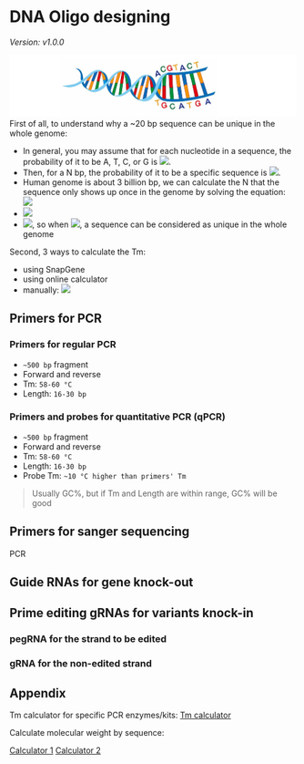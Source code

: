 # DNA Oligo designing
*Version: v1.0.0*

![](fig/oligo-3.png)
First of all, to understand why a ~20 bp sequence can be unique in the whole genome:  

- In general, you may assume that for each nucleotide in a sequence, the probability of it to be A, T, C, or G is <img src="https://render.githubusercontent.com/render/math?math=\frac{1}{4}">.
- Then, for a N bp, the probability of it to be a specific sequence is <img src="https://render.githubusercontent.com/render/math?math=\frac{1}{4} ^{N}">.
- Human genome is about 3 billion bp, we can calculate the N that the sequence only shows up once in the genome by solving the equation: <img src="https://render.githubusercontent.com/render/math?math=f(N)=3\times 10^{9} \times \frac{1}{4} ^{N}">
- <img src="https://render.githubusercontent.com/render/math?math=f(N)\leq 1">
- <img src="https://render.githubusercontent.com/render/math?math=N\geq 15.74">, so when <img src="https://render.githubusercontent.com/render/math?math=N \geq 16">, a sequence can be considered as unique in the whole genome

Second, 3 ways to calculate the Tm:  
- using SnapGene
- using online calculator
- manually: <img src="https://render.githubusercontent.com/render/math?math=Tm=2\times (A %2B T) %2B 4\times (G %2B C)">

## Primers for PCR

### Primers for regular PCR
- ```~500 bp``` fragment
- Forward and reverse
- Tm: ```58-60 °C```
- Length: ```16-30 bp```


### Primers and probes for quantitative PCR (qPCR)
- ```~500 bp``` fragment
- Forward and reverse
- Tm: ```58-60 °C```
- Length: ```16-30 bp```
- Probe Tm: ```~10 °C higher than primers' Tm```

> Usually GC%, but if Tm and Length are within range, GC% will be good

## Primers for sanger sequencing
PCR


## Guide RNAs for gene knock-out



## Prime editing gRNAs for variants knock-in

### pegRNA for the strand to be edited

### gRNA for the non-edited strand 


## Appendix

Tm calculator for specific PCR enzymes/kits:
[Tm calculator](http://tmcalculator.neb.com/)

Calculate molecular weight by sequence:

[Calculator 1](http://molbiol.edu.ru/eng/scripts/01_07.html)
[Calculator 2](https://www.bioinformatics.org/sms2/dna_mw.html)
